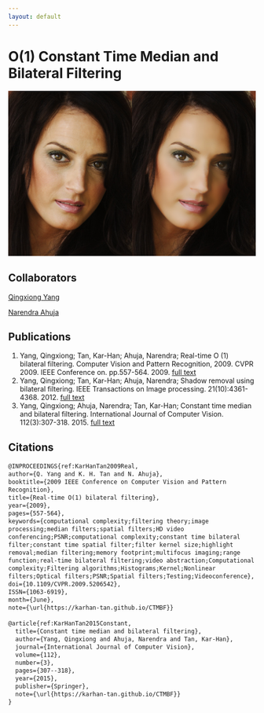 ```yaml
---
layout: default
---
```


# O(1) Constant Time Median and Bilateral Filtering

![](/CTMBF/ctbf.jpg)

## Collaborators

[Qingxiong Yang](https://www.linkedin.com/in/qingxiong-yang-b5b9a57/)

[Narendra Ahuja](http://vision.ai.illinois.edu/ahuja.html)

## Publications

1.  Yang, Qingxiong; Tan, Kar-Han; Ahuja, Narendra;  Real-time O (1) bilateral filtering. Computer Vision and Pattern Recognition, 2009. CVPR 2009. IEEE Conference on. pp.557-564. 2009. [full text](/Publications/KarHanTan2009Real-time.pdf)
1.  Yang, Qingxiong; Tan, Kar-Han; Ahuja, Narendra;  Shadow removal using bilateral filtering. IEEE Transactions on Image processing. 21(10):4361-4368. 2012. [full text](/Publications/KarHanTan2012Shadow.pdf)
1.  Yang, Qingxiong; Ahuja, Narendra; Tan, Kar-Han;  Constant time median and bilateral filtering. International Journal of Computer Vision. 112(3):307-318. 2015. [full text](/Publications/KarHanTan2015Constant.pdf)

## Citations
```
@INPROCEEDINGS{ref:KarHanTan2009Real,
author={Q. Yang and K. H. Tan and N. Ahuja},
booktitle={2009 IEEE Conference on Computer Vision and Pattern Recognition},
title={Real-time O(1) bilateral filtering},
year={2009},
pages={557-564},
keywords={computational complexity;filtering theory;image processing;median filters;spatial filters;HD video conferencing;PSNR;computational complexity;constant time bilateral filter;constant time spatial filter;filter kernel size;highlight removal;median filtering;memory footprint;multifocus imaging;range function;real-time bilateral filtering;video abstraction;Computational complexity;Filtering algorithms;Histograms;Kernel;Nonlinear filters;Optical filters;PSNR;Spatial filters;Testing;Videoconference},
doi={10.1109/CVPR.2009.5206542},
ISSN={1063-6919},
month={June},
note={\url{https://karhan-tan.github.io/CTMBF}}

@article{ref:KarHanTan2015Constant,
  title={Constant time median and bilateral filtering},
  author={Yang, Qingxiong and Ahuja, Narendra and Tan, Kar-Han},
  journal={International Journal of Computer Vision},
  volume={112},
  number={3},
  pages={307--318},
  year={2015},
  publisher={Springer},
  note={\url{https://karhan-tan.github.io/CTMBF}}
}
```
